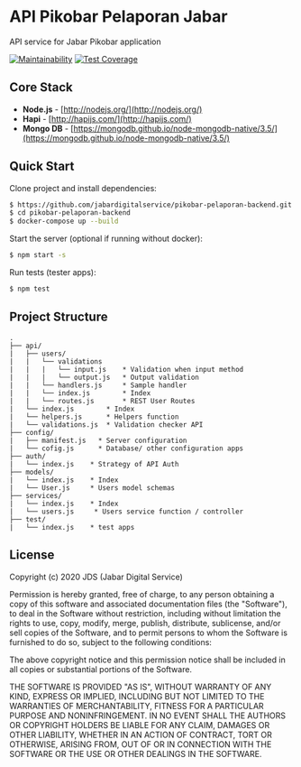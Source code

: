 # API Pikobar Pelaporan Jabar
API service for Jabar Pikobar application

[![Maintainability](https://api.codeclimate.com/v1/badges/2298b98ac9b6d1ad5bca/maintainability)](https://codeclimate.com/github/jabardigitalservice/pikobar-pelaporan-backend/maintainability)
[![Test Coverage](https://api.codeclimate.com/v1/badges/2298b98ac9b6d1ad5bca/test_coverage)](https://codeclimate.com/github/jabardigitalservice/pikobar-pelaporan-backend/test_coverage)

## Core Stack

- **Node.js** - [http://nodejs.org/](http://nodejs.org/)
- **Hapi** - [http://hapijs.com/](http://hapijs.com/)
- **Mongo DB** - [https://mongodb.github.io/node-mongodb-native/3.5/](https://mongodb.github.io/node-mongodb-native/3.5/)

## Quick Start

Clone project and install dependencies:
```bash
$ https://github.com/jabardigitalservice/pikobar-pelaporan-backend.git
$ cd pikobar-pelaporan-backend
$ docker-compose up --build
```

Start the server (optional if running without docker):
```bash
$ npm start -s
```

Run tests (tester apps):
```bash
$ npm test
```

## Project Structure
```
.
├── api/
|   ├── users/
|   |   └── validations
|   |   |   └── input.js    * Validation when input method
|   |   |   └── output.js   * Output validation
|   |   └── handlers.js     * Sample handler
|   |   └── index.js        * Index
|   |   └── routes.js       * REST User Routes
|   └── index.js        * Index
|   └── helpers.js      * Helpers function
|   └── validations.js  * Validation checker API
├── config/
|   ├── manifest.js   * Server configuration
|   └── cofig.js      * Database/ other configuration apps 
├── auth/
|   └── index.js    * Strategy of API Auth
├── models/
|   └── index.js    * Index
|   └── User.js     * Users model schemas
├── services/
|   └── index.js    * Index
|   └── users.js     * Users service function / controller
├── test/
|   └── index.js    * test apps

```

## License
Copyright (c) 2020 JDS (Jabar Digital Service)

Permission is hereby granted, free of charge, to any person obtaining a copy
of this software and associated documentation files (the "Software"), to deal
in the Software without restriction, including without limitation the rights
to use, copy, modify, merge, publish, distribute, sublicense, and/or sell
copies of the Software, and to permit persons to whom the Software is
furnished to do so, subject to the following conditions:

The above copyright notice and this permission notice shall be included in all
copies or substantial portions of the Software.

THE SOFTWARE IS PROVIDED "AS IS", WITHOUT WARRANTY OF ANY KIND, EXPRESS OR
IMPLIED, INCLUDING BUT NOT LIMITED TO THE WARRANTIES OF MERCHANTABILITY,
FITNESS FOR A PARTICULAR PURPOSE AND NONINFRINGEMENT. IN NO EVENT SHALL THE
AUTHORS OR COPYRIGHT HOLDERS BE LIABLE FOR ANY CLAIM, DAMAGES OR OTHER
LIABILITY, WHETHER IN AN ACTION OF CONTRACT, TORT OR OTHERWISE, ARISING FROM,
OUT OF OR IN CONNECTION WITH THE SOFTWARE OR THE USE OR OTHER DEALINGS IN THE
SOFTWARE.
